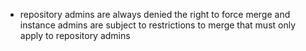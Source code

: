 - repository admins are always denied the right to force merge and instance admins are subject to restrictions to merge that must only apply to repository admins

